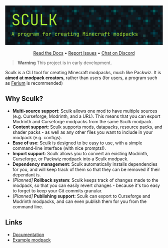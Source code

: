 ![Sculk: A program for creating Minecraft modpacks](./banner.png)

<div align="center">

[Read the Docs](https://sculk-cli.github.io) • [Report Issues](https://github.com/sculk-cli/sculk) • [Chat on Discord](https://discord.jamalam.tech) 

</div>

> **Warning**
> This project is in early development.

Sculk is a CLI tool for creating Minecraft modpacks, much like Packwiz. It is **aimed at modpack creators**, rather than users (for users, a program such as [Ferium](https://github.com/gorilla-devs/ferium) is recommended)

## Why Sculk?

- **Multi-source support**: Sculk allows one mod to have multiple sources (e.g. Curseforge, Modrinth, and a URL). This means that you can export Modrinth and Curseforge modpacks from the same Sculk modpack.
- **Content support**: Sculk supports mods, datapacks, resource packs, and shader packs - as well as any other files you want to include in your modpack (e.g. configs).
- **Ease of use**: Sculk is designed to be easy to use, with a simple command-line interface (with nice prompts!).
- **Import support**: Sculk allows you to convert an existing Modrinth, Curseforge, or Packwiz modpack into a Sculk modpack.
- **Dependency management**: Sculk automatically installs dependencies for you, and will keep track of them so that they can be removed if their dependant is.
- _[Planned]_ **Rollback system**: Sculk keeps track of changes made to the modpack, so that you can easily revert changes - because it's too easy to forget to keep your Git commits granular.
- _[Planned]_ **Publishing support**: Sculk can export to Curseforge and Modrinth modpacks, and can even publish them for you from the command line.

## Links

- [Documentation](https://sculk-cli.github.io)
- [Example modpack](https://github.com/sculk-cli/example)
